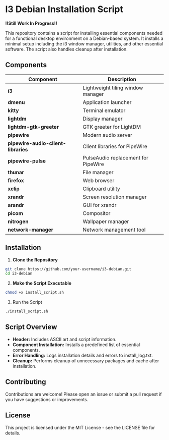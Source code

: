 # I3 Debian Installation Script

**!!Still Work In Progress!!**

This repository contains a script for installing essential components needed for a functional desktop environment on a Debian-based system. It installs a minimal setup including the i3 window manager, utilities, and other essential software. The script also handles cleanup after installation.

## Components

| Component | Description |
|-----------|-------------|
| **i3**    | Lightweight tiling window manager |
| **dmenu** | Application launcher |
| **kitty** | Terminal emulator |
| **lightdm**         | Display manager |
| **lightdm-gtk-greeter** | GTK greeter for LightDM |
| **pipewire** | Modern audio server |
| **pipewire-audio-client-libraries** | Client libraries for PipeWire |
| **pipewire-pulse** | PulseAudio replacement for PipeWire |
| **thunar** | File manager |
| **firefox** | Web browser |
| **xclip** | Clipboard utility |
| **xrandr** | Screen resolution manager |
| **arandr** | GUI for xrandr |
| **picom** | Compositor |
| **nitrogen** | Wallpaper manager |
| **network-manager** | Network management tool |

## Installation

1. **Clone the Repository**
```bash
git clone https://github.com/your-username/i3-debian.git
cd i3-debian
```
2. **Make the Script Executable**
```bash
chmod +x install_script.sh
```
3. Run the Script
```bash
./install_script.sh
```
## Script Overview
- **Header:** Includes ASCII art and script information.
- **Component Installation:** Installs a predefined list of essential components.
- **Error Handling:** Logs installation details and errors to install_log.txt.
- **Cleanup:** Performs cleanup of unnecessary packages and cache after installation.

## Contributing
Contributions are welcome! Please open an issue or submit a pull request if you have suggestions or improvements.

## License
This project is licensed under the MIT License - see the LICENSE file for details.
